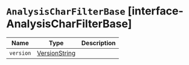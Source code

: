 # `AnalysisCharFilterBase` [interface-AnalysisCharFilterBase]

| Name | Type | Description |
| - | - | - |
| `version` | [VersionString](./VersionString.md) | &nbsp; |
